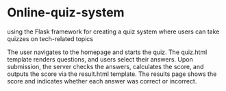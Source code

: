 # Online-quiz-system
using the Flask framework for creating a quiz system where users can take quizzes on tech-related topics

The user navigates to the homepage and starts the quiz.
The quiz.html template renders questions, and users select their answers.
Upon submission, the server checks the answers, calculates the score, and outputs the score via the result.html template.
The results page shows the score and indicates whether each answer was correct or incorrect.
